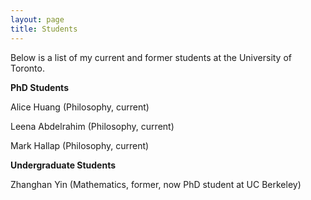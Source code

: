 ```yaml
---
layout: page
title: Students
---
```

<!--- You will find below a list of publications and works in progress, followed by a general overview of my research. --> 

Below is a list of my current and former students at the University of Toronto. 

**PhD Students**

Alice Huang (Philosophy, current)

Leena Abdelrahim (Philosophy, current)

Mark Hallap (Philosophy, current) 

**Undergraduate Students**

Zhanghan Yin (Mathematics, former, now PhD student at UC Berkeley)
